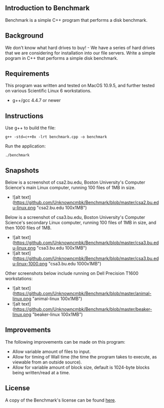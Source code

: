 ## Introduction to Benchmark
Benchmark is a simple C++ program that performs a disk benchmark.

## Background
We don't know what hard drives to buy! - We have a series of hard drives that we are considering
for installation into our file servers. Write a simple pogram in C++ that performs a simple
disk benchmark.

## Requirements
This program was written and tested on MacOS 10.9.5, and further tested on various Scientific
Linux 6 workstations.
- g++/gcc 4.4.7 or newer

## Instructions
Use g++ to build the file:
```
g++ -std=c++0x -lrt benchmark.cpp -o benchmark
```

Run the application:
```
./benchmark
```

## Snapshots
Below is a screenshot of csa2.bu.edu, Boston University's Computer Science's main Linux computer, running 100 files of 1MB in size.
- ![alt text] (https://github.com/Unknowncmbk/Benchmark/blob/master/csa2.bu.edu-linux.png "csa2.bu.edu 100x1MB")

Below is a screenshot of csa3.bu.edu, Boston University's Computer Science's secondary Linux computer, running 100 files of 1MB in size, and then 1000 files of 1MB.
- ![alt text] (https://github.com/Unknowncmbk/Benchmark/blob/master/csa3.bu.edu-linux.png "csa3.bu.edu 100x1MB")
- ![alt text] (https://github.com/Unknowncmbk/Benchmark/blob/master/csa3.bu.edu-linux-1000.png "csa3.bu.edu 1000x1MB")

Other screenshots below include running on Dell Precision T1600 workstations:
- ![alt text] (https://github.com/Unknowncmbk/Benchmark/blob/master/animal-linux.png "animal-linux 100x1MB")
- ![alt text] (https://github.com/Unknowncmbk/Benchmark/blob/master/beaker-linux.png "beaker-linux 100x1MB")

## Improvements
The following improvements can be made on this program:
- Allow variable amount of files to input.
- Allow for timing of Wall time (the time the program takes to execute, as viewable from an outside source).
- Allow for variable amount of block size, default is 1024-byte blocks being written/read at a time.

## License
A copy of the Benchmark's license can be found [here](https://github.com/Unknowncmbk/Benchmark/blob/master/LICENSE).
